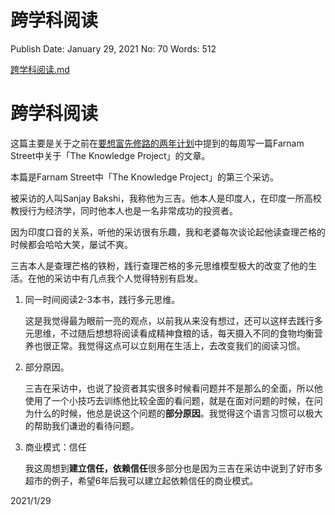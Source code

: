 # 跨学科阅读

Publish Date: January 29, 2021
No: 70
Words: 512

[跨学科阅读.md](%E8%B7%A8%E5%AD%A6%E7%A7%91%E9%98%85%E8%AF%BB%209f3c8947c3d74c94a366a29b7fb8cee5.md)

# 跨学科阅读

这篇主要是关于之前在[要想富先修路的两年计划](http://mp.weixin.qq.com/s?__biz=MzU2Mjc2NzY2Ng==&mid=2247484002&idx=1&sn=d7eecea545c78f68ab2d587f14390ec8&chksm=fc65303fcb12b92932ae6fd31caf832452a9be8c76f89fd4b3d20254e18da21533fe9a24a864&scene=21#wechat_redirect)中提到的每周写一篇Farnam Street中关于「The Knowledge Project」的文章。

本篇是Farnam Street中「The Knowledge Project」的第三个采访。

被采访的人叫Sanjay Bakshi，我称他为三吉。他本人是印度人，在印度一所高校教授行为经济学，同时他本人也是一名非常成功的投资者。

因为印度口音的关系，听他的采访很有乐趣，我和老婆每次谈论起他读查理芒格的时候都会哈哈大笑，屡试不爽。

三吉本人是查理芒格的铁粉，践行查理芒格的多元思维模型极大的改变了他的生活。在他的采访中有几点我个人觉得特别有启发。

1. 同一时间阅读2-3本书，践行多元思维。
    
    这是我觉得最为眼前一亮的观点，以前我从来没有想过，还可以这样去践行多元思维，不过随后想想将阅读看成精神食粮的话，每天摄入不同的食物均衡营养也很正常。我觉得这点可以立刻用在生活上，去改变我们的阅读习惯。
    
2. 部分原因。
    
    三吉在采访中，也说了投资者其实很多时候看问题并不是那么的全面，所以他使用了一个小技巧去训练他比较全面的看问题，就是在面对问题的时候，在问为什么的时候，他总是说这个问题的**部分原因**。我觉得这个语言习惯可以极大的帮助我们谦逊的看待问题。
    
3. 商业模式：信任
    
    我这周想到**建立信任，依赖信任**很多部分也是因为三吉在采访中说到了好市多超市的例子，希望6年后我可以建立起依赖信任的商业模式。
    

2021/1/29